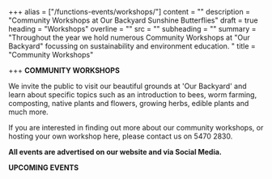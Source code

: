 +++
alias = ["/functions-events/workshops/"]
content = ""
description = "Community Workshops at Our Backyard Sunshine Butterflies"
draft = true
heading = "Workshops"
overline = ""
src = ""
subheading = ""
summary = "Throughout the year we hold numerous Community Workshops at \"Our Backyard\" focussing on sustainability and environment education.  "
title = "Community Workshops"

+++
**COMMUNITY WORKSHOPS**

We invite the public to visit our beautiful grounds at 'Our Backyard' and learn about specific topics such as an introduction to bees, worm farming, composting, native plants and flowers, growing herbs, edible plants and much more.

If you are interested in finding out more about our community workshops, or hosting your own workshop here, please contact us on 5470 2830.

**All events are advertised on our website and via Social Media.**

**UPCOMING EVENTS**